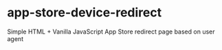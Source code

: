 # app-store-device-redirect
Simple HTML + Vanilla JavaScript App Store redirect page based on user agent
